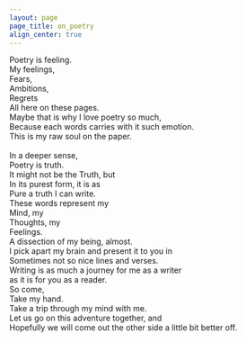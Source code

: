 ```yaml
---
layout: page
page_title: on_poetry
align_center: true
---
```


Poetry is feeling.  <br/>
My feelings, <br/>
Fears, <br/>
Ambitions, <br/>
Regrets <br/>
All here on these pages. <br/>
Maybe that is why I love poetry so much, <br/>
Because each words carries with it such emotion. <br/>
This is my raw soul on the paper. <br/>
<br/>
In a deeper sense, <br/>
Poetry is truth. <br/>
It might not be the Truth, but <br/>
In its purest form, it is as <br/>
Pure a truth I can write. <br/>
These words represent my <br/>
Mind, my <br/>
Thoughts, my <br/>
Feelings. <br/>
A dissection of my being, almost. <br/>
I pick apart my brain and present it to you in <br/>
Sometimes not so nice lines and verses. <br/>
Writing is as much a journey for me as a writer  <br/>
as it is for you as a reader. <br/>
So come, <br/>
Take my hand. <br/>
Take a trip through my mind with me. <br/>
Let us go on this adventure together, and <br/>
Hopefully we will come out the other side a little bit better off. <br/>